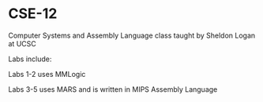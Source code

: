 # CSE-12
Computer Systems and Assembly Language class taught by Sheldon Logan at UCSC

Labs include:

Labs 1-2 uses MMLogic 

Labs 3-5 uses MARS and is written in MIPS Assembly Language
